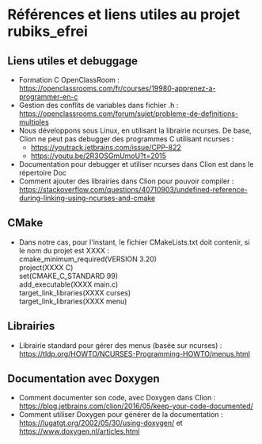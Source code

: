 # Références et liens utiles au projet rubiks_efrei
## Liens utiles et debuggage
* Formation C OpenClassRoom : https://openclassrooms.com/fr/courses/19980-apprenez-a-programmer-en-c
* Gestion des conflits de variables dans fichier .h : https://openclassrooms.com/forum/sujet/probleme-de-definitions-multiples
* Nous développons sous Linux, en utilisant la librairie ncurses. De base, Clion ne peut pas debugger des programmes C utilisant ncurses :
  * https://youtrack.jetbrains.com/issue/CPP-822
  * https://youtu.be/2R3OSGmUmoU?t=2015
* Documentation pour debugger et utiliser ncurses dans Clion est dans le répertoire Doc
* Comment ajouter des librairies dans Clion pour pouvoir compiler : https://stackoverflow.com/questions/40710903/undefined-reference-during-linking-using-ncurses-and-cmake <br />
## CMake
* Dans notre cas, pour l'instant, le fichier CMakeLists.txt doit contenir, si le nom du projet est XXXX :  
  cmake_minimum_required(VERSION 3.20) <br />
  project(XXXX C) <br />
  set(CMAKE_C_STANDARD 99) <br />
  add_executable(XXXX main.c) <br />
  target_link_libraries(XXXX curses) <br />
  target_link_libraries(XXXX menu) <br />
## Librairies
* Librairie standard pour gérer des menus (basée sur ncurses) : https://tldp.org/HOWTO/NCURSES-Programming-HOWTO/menus.html
## Documentation avec Doxygen
* Comment documenter son code, avec Doxygen dans Clion : https://blog.jetbrains.com/clion/2016/05/keep-your-code-documented/
* Comment utiliser Doxygen pour générer de la documentation : https://lugatgt.org/2002/05/30/using-doxygen/ et https://www.doxygen.nl/articles.html
